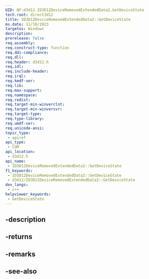 ```yaml
---
UID: NF:d3d12.ID3D12DeviceRemovedExtendedData2.GetDeviceState
tech.root: direct3d12
title: ID3D12DeviceRemovedExtendedData2::GetDeviceState
ms.date: 11/10/2023
targetos: Windows
description: 
prerelease: false
req.assembly: 
req.construct-type: function
req.ddi-compliance: 
req.dll: 
req.header: d3d12.h
req.idl: 
req.include-header: 
req.irql: 
req.kmdf-ver: 
req.lib: 
req.max-support: 
req.namespace: 
req.redist: 
req.target-min-winverclnt: 
req.target-min-winversvr: 
req.target-type: 
req.type-library: 
req.umdf-ver: 
req.unicode-ansi: 
topic_type:
 - apiref
api_type:
 - COM
api_location:
 - d3d12.h
api_name:
 - ID3D12DeviceRemovedExtendedData2::GetDeviceState
f1_keywords:
 - ID3D12DeviceRemovedExtendedData2::GetDeviceState
 - d3d12/ID3D12DeviceRemovedExtendedData2::GetDeviceState
dev_langs:
 - c++
helpviewer_keywords:
 - GetDeviceState
---
```


## -description

## -returns

## -remarks

## -see-also

